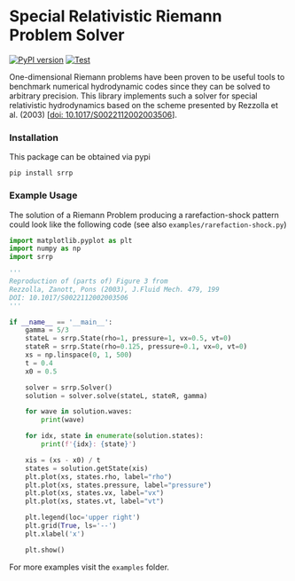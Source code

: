 # Special Relativistic Riemann Problem Solver
[![PyPI version](https://badge.fury.io/py/srrp.svg)](https://pypi.org/project/srrp)
[![Test](https://github.com/cxkoda/srrp/workflows/Test/badge.svg)](https://github.com/cxkoda/srrp/actions)


One-dimensional Riemann problems have been proven to be useful tools to benchmark numerical hydrodynamic codes since they can be solved to arbitrary precision.
This library implements such a solver for special relativistic hydrodynamics based on the scheme presented by Rezzolla et al. (2003) [[doi: 10.1017/S0022112002003506](https://doi.org/10.1017/S0022112002003506)].

### Installation

This package can be obtained via pypi
```
pip install srrp
```


### Example Usage
The solution of a Riemann Problem producing a rarefaction-shock pattern could look like the following code (see also `examples/rarefaction-shock.py`)

```python
import matplotlib.pyplot as plt
import numpy as np
import srrp

'''
Reproduction of (parts of) Figure 3 from
Rezzolla, Zanott, Pons (2003), J.Fluid Mech. 479, 199
DOI: 10.1017/S0022112002003506
'''

if __name__ == '__main__':
    gamma = 5/3
    stateL = srrp.State(rho=1, pressure=1, vx=0.5, vt=0)
    stateR = srrp.State(rho=0.125, pressure=0.1, vx=0, vt=0)
    xs = np.linspace(0, 1, 500)
    t = 0.4
    x0 = 0.5

    solver = srrp.Solver()
    solution = solver.solve(stateL, stateR, gamma)

    for wave in solution.waves:
        print(wave)

    for idx, state in enumerate(solution.states):
        print(f'{idx}: {state}')

    xis = (xs - x0) / t
    states = solution.getState(xis)
    plt.plot(xs, states.rho, label="rho")
    plt.plot(xs, states.pressure, label="pressure")
    plt.plot(xs, states.vx, label="vx")
    plt.plot(xs, states.vt, label="vt")

    plt.legend(loc='upper right')
    plt.grid(True, ls='--')
    plt.xlabel('x')

    plt.show()
```

For more examples visit the `examples` folder.

